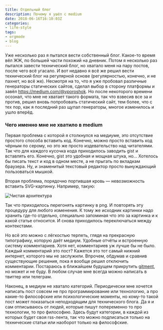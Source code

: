 ```yaml
---
title: Отдельный блог
description: Почему я ушёл с medium
date: 2018-06-16T16:10:03Z
categories:
- life-style
tags:
- orgmode
- blog
---
```


Уже несколько раз я пытался вести собственный блог. Какое-то время вёл ЖЖ, по большей части похожий на дневник. Потом я несколько раз пытался завести технический блог, но хватало меня на пару постов, после чего всё угасало. И вот недавно я всё же решил вести технический блог на регулярной основе (регулярностью, конечно, и не пахнет, но всё же). Несмотря на то, что я уже пробовал различные генераторы статических сайтов, сделал выбор в сторону платформы и завёл https://medium.com/@vporoshok. Но после некоторого времени осознал, что мне не хватает такого формата, так что взвесив все за и против, решил вновь попробовать статический сайт, тем более, что с тех пор, как я последний раз щупал генераторы, многое изменилось и ушло вперёд.

### Чего именно мне не хватило в medium

Первая проблема с которой я столкнулся на медиуме, это отсутствие простого способа вставить код. Конечно, можно просто вставить код чёрным по серому, но это же просто издевательство над читателями. Так что для каждого кусочка кода приходилось заводить gist и вставлять его. Конечно, gist это удобная и мощная штука, но… Хотелось бы писать текст и код в одном месте, а не прыгать по вкладкам браузера. Ну, и знаменитый текстовый редактор просто вынуждающий пользоваться мышкой.

Вторая проблема, порядочно портившая кровь — невозможность вставить SVG-картинку. Например, такую:

![Чистая архитектура](/blog/2018/04/img/clean_architect.svg)

Так что приходилось перегонять картинку в png. И повторять эту процедуру для любого изменения. К тому же исходник картинки надо хранить где-то отдельно, специально запоминая что это за картинка и к какой статье относится. И снова приходилось переключаться между контекстами.

Но всё это можно с лёгкостью терпеть, глядя на прекрасную типографику, которую даёт медиум. Удобные отчёты и встроенную систему комментариев. Хотя нет, комментариев уж лучше бы не было. Каждый комментарий это пост? Кажется это тот самый нижний интернет, которого мы не заслужили. Впрочем, обдумав и сравнив существующие решения, пока я вообще решил отключить комментарии. Постараюсь в ближайшем будущем прикрутить [gitment](https://imsun.github.io/gitment/), но может и не буду. В любом случае мне всегда можно написать в твиттер или телеграм.

Наконец, в медиум не хватало категорий. Периодически мне хочется написать пост совсем не про программирование или технологию, а про какие-то философские или психологические моменты, но кому-то такой пост может показаться неподходящим для технического блога. Да я и сам отписываюсь от людей, которые пишут попеременно то про технологии, то про философию. Здесь будут категории, в каждой из которых будет своя rss-лента, так что можно подписаться только на технические статьи или наоборот только на философские.
